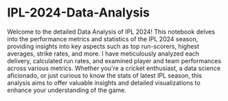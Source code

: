 # IPL-2024-Data-Analysis
Welcome to the detailed Data Analysis of IPL 2024! This notebook delves into the performance metrics and statistics of the IPL 2024 season, providing insights into key aspects such as top run-scorers, highest averages, strike rates, and more. I have meticulously analyzed each delivery, calculated run rates, and examined player and team performances across various metrics. Whether you're a cricket enthusiast, a data science aficionado, or just curious to know the stats of latest IPL season, this analysis aims to offer valuable insights and detailed visualizations to enhance your understanding of the game.
